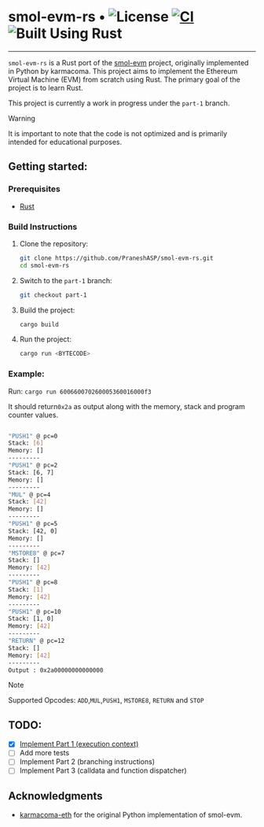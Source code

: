 # smol-evm-rs • ![License](https://img.shields.io/badge/license-MIT-brown.svg) [![CI](https://github.com/PraneshASP/smol-evm-rs/actions/workflows/tests.yml/badge.svg)](https://github.com/PraneshASP/smol-evm-rs/actions/workflows/tests.yml) ![Built Using Rust](https://img.shields.io/badge/Built%20Using-Rust-orange.svg) 
---

`smol-evm-rs` is a Rust port of the [smol-evm](https://github.com/karmacoma-eth/smol-evm) project, originally implemented in Python by karmacoma. This project aims to implement the Ethereum Virtual Machine (EVM) from scratch using Rust. The primary goal of the project is to learn Rust. 

This project is currently a work in progress under the `part-1` branch. 

> [!WARNING]  
> It is important to note that the code is not optimized and is primarily intended for educational purposes.

## Getting started:

### Prerequisites

- [Rust](https://doc.rust-lang.org/book/ch01-01-installation.html)  
 
### Build Instructions

1. Clone the repository:
   ```bash
   git clone https://github.com/PraneshASP/smol-evm-rs.git
   cd smol-evm-rs
   ```
2. Switch to the `part-1` branch:
    ```bash
    git checkout part-1
    ```
3. Build the project:
   ```bash
   cargo build
   ```
4. Run the project:
   ```bash
   cargo run <BYTECODE>
   ```
 
 ### Example:
 Run: `cargo run 600660070260005360016000f3`
 
 It should return`0x2a` as output along with the memory, stack and program counter values.

```bash

"PUSH1" @ pc=0
Stack: [6]
Memory: []
---------
"PUSH1" @ pc=2
Stack: [6, 7]
Memory: []
---------
"MUL" @ pc=4
Stack: [42]
Memory: []
---------
"PUSH1" @ pc=5
Stack: [42, 0]
Memory: []
---------
"MSTORE8" @ pc=7
Stack: []
Memory: [42]
---------
"PUSH1" @ pc=8
Stack: [1]
Memory: [42]
---------
"PUSH1" @ pc=10
Stack: [1, 0]
Memory: [42]
---------
"RETURN" @ pc=12
Stack: []
Memory: [42]
---------
Output : 0x2a00000000000000

```
 
> [!NOTE]  
> Supported Opcodes: `ADD`,`MUL`,`PUSH1`, `MSTORE8`, `RETURN` and `STOP`

## TODO:
- [X] [Implement Part 1 (execution context)](https://github.com/PraneshASP/smol-evm-rs/tree/part-1)
- [ ] Add more tests
- [ ] Implement Part 2 (branching instructions)
- [ ] Implement Part 3 (calldata and function dispatcher)

## Acknowledgments

- [karmacoma-eth](https://github.com/karmacoma-eth) for the original Python implementation of smol-evm.